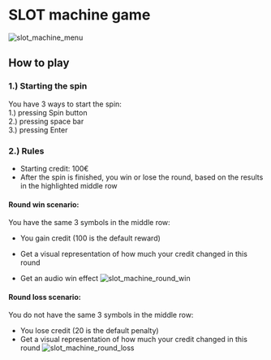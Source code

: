 
# SLOT machine game
![slot_machine_menu](https://github.com/user-attachments/assets/9783dc6a-ed1d-4c48-92f8-9e7ce189e7fe)
## How to play
### 1.) Starting the spin
You have 3 ways to start the spin:\
1.) pressing Spin button\
2.) pressing space bar\
3.) pressing Enter



### 2.) Rules
* Starting credit: 100€
* After the spin is finished, you win or lose the round, based on the results in the highlighted middle row

#### Round win scenario:
You have the same 3 symbols in the middle row:

* You gain credit (100 is the default reward)

* Get a visual representation of how much your credit changed in this round
* Get an audio win effect
![slot_machine_round_win](https://github.com/user-attachments/assets/3765f6a0-cde5-422e-8aa0-92b74ffca640)

 
#### Round loss scenario:
You do not have the same 3 symbols in the middle row:

* You lose credit (20 is the default penalty)
* Get a visual representation of how much your credit changed in this round
![slot_machine_round_loss](https://github.com/user-attachments/assets/fc71e71e-bf93-4cbc-aaf5-8293503d8fed)
